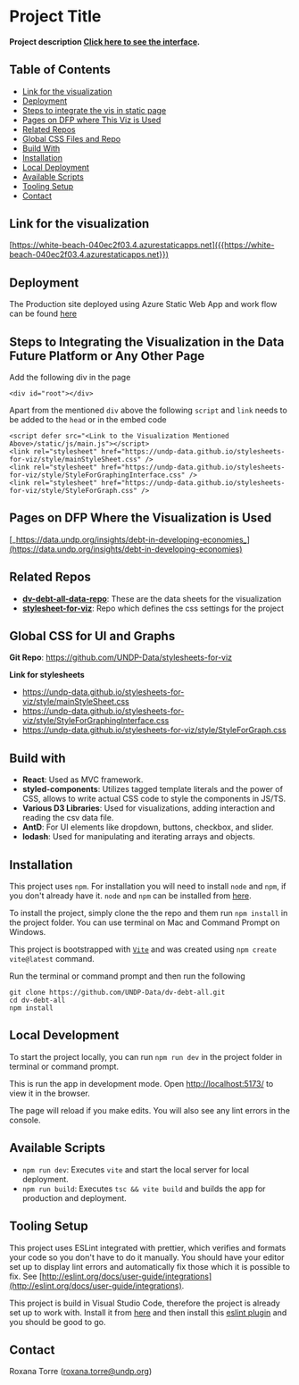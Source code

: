 # Project Title
#### Project description [Click here to see the interface]({{https://white-beach-040ec2f03.4.azurestaticapps.net}}).

## Table of Contents
* [Link for the visualization](#section-01)
* [Deployment](#deployment)
* [Steps to integrate the vis in static page](#section-02)
* [Pages on DFP where This Viz is Used](#section-03)
* [Related Repos](#section-04)
* [Global CSS Files and Repo](#section-05)
* [Build With](#section-06)
* [Installation](#section-07)
* [Local Deployment](#section-08)
* [Available Scripts](#section-09)
* [Tooling Setup](#section-10)
* [Contact](#section-11)

## Link for the visualization<a name="section-01"></a>
[https://white-beach-040ec2f03.4.azurestaticapps.net]({{https://white-beach-040ec2f03.4.azurestaticapps.net}})

## Deployment<a name="deployment"></a>
The Production site deployed using Azure Static Web App and work flow can be found [here]({{https://github.com/UNDP-Data/dv-debt-all}})

## Steps to Integrating the Visualization in the Data Future Platform or Any Other Page<a name="section-02"></a>
Add the following div in the page
```
<div id="root"></div>
```

Apart from the mentioned `div` above the following `script` and `link` needs to be added to the `head` or in the embed code
```
<script defer src="<Link to the Visualization Mentioned Above>/static/js/main.js"></script>
<link rel="stylesheet" href="https://undp-data.github.io/stylesheets-for-viz/style/mainStyleSheet.css" />
<link rel="stylesheet" href="https://undp-data.github.io/stylesheets-for-viz/style/StyleForGraphingInterface.css" />
<link rel="stylesheet" href="https://undp-data.github.io/stylesheets-for-viz/style/StyleForGraph.css" />
```

## Pages on DFP Where the Visualization is Used<a name="section-03" src=""></a>
[_https://data.undp.org/insights/debt-in-developing-economies_](https://data.undp.org/insights/debt-in-developing-economies)

## Related Repos<a name="section-04"></a>
* [__dv-debt-all-data-repo__](https://github.com/UNDP-Data/dv-debt-all-data-repo): These are the data sheets for the visualization
* [__stylesheet-for-viz__](https://github.com/UNDP-Data/stylesheets-for-viz): Repo which defines the css settings for the project

## Global CSS for UI and Graphs<a name="section-05"></a>
__Git Repo__: https://github.com/UNDP-Data/stylesheets-for-viz

__Link for stylesheets__
* https://undp-data.github.io/stylesheets-for-viz/style/mainStyleSheet.css
* https://undp-data.github.io/stylesheets-for-viz/style/StyleForGraphingInterface.css
* https://undp-data.github.io/stylesheets-for-viz/style/StyleForGraph.css

## Build with<a name="section-06"></a>
* __React__: Used as MVC framework.
* __styled-components__: Utilizes tagged template literals and the power of CSS, allows to write actual CSS code to style the components in JS/TS.
* __Various D3 Libraries__: Used for visualizations, adding interaction and reading the csv data file.
* __AntD__: For UI elements like dropdown, buttons, checkbox, and slider.
* __lodash__: Used for manipulating and iterating arrays and objects.

## Installation<a name="section-07"></a>
This project uses `npm`. For installation you will need to install `node` and `npm`, if you don't already have it. `node` and `npm` can be installed from [here](https://nodejs.org/en/download/).

To install the project, simply clone the the repo and them run `npm install` in the project folder. You can use terminal on Mac and Command Prompt on Windows.

This project is bootstrapped with [`Vite`](https://vitejs.dev/) and was created using `npm create vite@latest` command.

Run the terminal or command prompt and then run the following

```
git clone https://github.com/UNDP-Data/dv-debt-all.git
cd dv-debt-all
npm install
```

## Local Development<a name="section-08"></a>
To start the project locally, you can run `npm run dev` in the project folder in terminal or command prompt.

This is run the app in development mode. Open [http://localhost:5173/](http://localhost:5173/) to view it in the browser.

The page will reload if you make edits. You will also see any lint errors in the console.

## Available Scripts<a name="section-09"></a>
* `npm run dev`: Executes `vite` and start the local server for local deployment.
* `npm run build`: Executes `tsc && vite build` and builds the app for production and deployment.

## Tooling Setup<a name="section-10"></a>
This project uses ESLint integrated with prettier, which verifies and formats your code so you don't have to do it manually. You should have your editor set up to display lint errors and automatically fix those which it is possible to fix. See [http://eslint.org/docs/user-guide/integrations](http://eslint.org/docs/user-guide/integrations).

This project is build in Visual Studio Code, therefore the project is already set up to work with. Install it from [here](https://code.visualstudio.com/) and then install this [eslint plugin](https://marketplace.visualstudio.com/items?itemName=dbaeumer.vscode-eslint) and you should be good to go.

## Contact<a name="section-11"></a>
Roxana Torre (roxana.torre@undp.org)